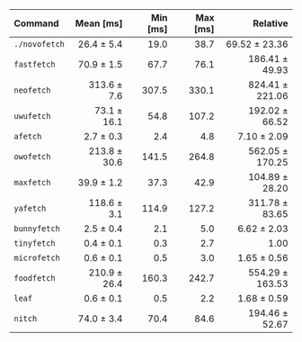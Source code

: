 | Command | Mean [ms] | Min [ms] | Max [ms] | Relative |
|:---|---:|---:|---:|---:|
| `./novofetch` | 26.4 ± 5.4 | 19.0 | 38.7 | 69.52 ± 23.36 |
| `fastfetch` | 70.9 ± 1.5 | 67.7 | 76.1 | 186.41 ± 49.93 |
| `neofetch` | 313.6 ± 7.6 | 307.5 | 330.1 | 824.41 ± 221.06 |
| `uwufetch` | 73.1 ± 16.1 | 54.8 | 107.2 | 192.02 ± 66.52 |
| `afetch` | 2.7 ± 0.3 | 2.4 | 4.8 | 7.10 ± 2.09 |
| `owofetch` | 213.8 ± 30.6 | 141.5 | 264.8 | 562.05 ± 170.25 |
| `maxfetch` | 39.9 ± 1.2 | 37.3 | 42.9 | 104.89 ± 28.20 |
| `yafetch` | 118.6 ± 3.1 | 114.9 | 127.2 | 311.78 ± 83.65 |
| `bunnyfetch` | 2.5 ± 0.4 | 2.1 | 5.0 | 6.62 ± 2.03 |
| `tinyfetch` | 0.4 ± 0.1 | 0.3 | 2.7 | 1.00 |
| `microfetch` | 0.6 ± 0.1 | 0.5 | 3.0 | 1.65 ± 0.56 |
| `foodfetch` | 210.9 ± 26.4 | 160.3 | 242.7 | 554.29 ± 163.53 |
| `leaf` | 0.6 ± 0.1 | 0.5 | 2.2 | 1.68 ± 0.59 |
| `nitch` | 74.0 ± 3.4 | 70.4 | 84.6 | 194.46 ± 52.67 |
